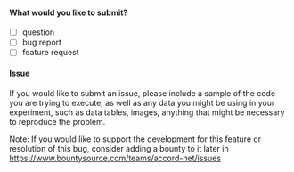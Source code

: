 #### What would you like to submit?
  - [ ] question
  - [ ] bug report
  - [ ] feature request

#### Issue

If you would like to submit an issue, please include a sample of the code you are trying to execute, as well as any data you might be using in your experiment, such as data tables, images, anything that might be necessary to reproduce the problem.
  
Note: If you would like to support the development for this feature or resolution of this bug, consider adding a bounty to it later in https://www.bountysource.com/teams/accord-net/issues
